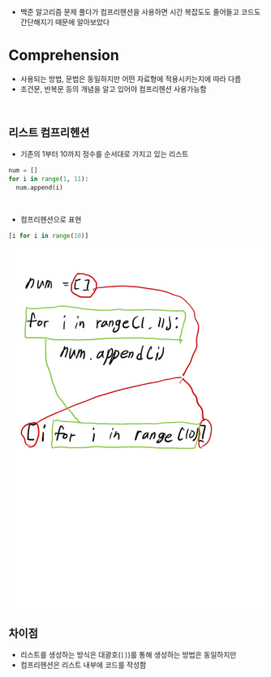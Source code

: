 - 백준 알고리즘 문제 풀다가 컴프리헨션을 사용하면 시간 복잡도도 줄어들고 코드도 간단해지기 때문에 알아보았다

# Comprehension
- 사용되는 방법, 문법은 동일하지만 어떤 자료형에 적용시키는지에 따라 다름
- 조건문, 반복문 등의 개념을 알고 있어야 컴프리헨션 사용가능함

</br>

## 리스트 컴프리헨션
- 기존의 1부터 10까지 정수를 순서대로 가지고 있는 리스트
```python
num = []
for i in range(1, 11):
  num.append(i)
```

</br>

- 컴프리헨션으로 표현
```python
[i for i in range(10)]
```


![예시](Comprehension.jpeg)

## 차이점
- 리스트를 생성하는 방식은 대괄호(`[]`)를 통해 생성하는 방법은 동일하지만
- 컴프리헨션은 리스트 내부에 코드를 작성함